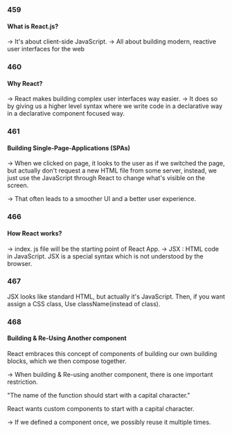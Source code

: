 ### 459

#### What is React.js?

-> It's about client-side JavaScript.
-> All about building modern, reactive user interfaces for the web

### 460

#### Why React?

-> React makes building complex user interfaces way easier.
-> It does so by giving us a higher level syntax where we write code in a declarative way in a declarative component focused way.

### 461

#### Building Single-Page-Applications (SPAs)

-> When we clicked on page, it looks to the user as if we switched the page, but actually don't request a new HTML file from some server, instead, we just use the JavaScript through React to change what's visible on the screen.

-> That often leads to a smoother UI and a better user experience.

### 466

#### How React works?

-> index. js file will be the starting point of React App.
-> JSX : HTML code in JavaScript. JSX is a special syntax which is not understood by the browser.

### 467

JSX looks like standard HTML, but actually it's JavaScript. Then, if you want assign a CSS class, Use className(instead of class).

### 468

#### Building & Re-Using Another component

React embraces this concept of components of building our own building blocks, which we then compose together.

-> When building & Re-using another component, there is one important restriction.

"The name of the function should start with a capital character."

React wants custom components to start with a capital character.

-> If we defined a component once, we possibly reuse it multiple times.
